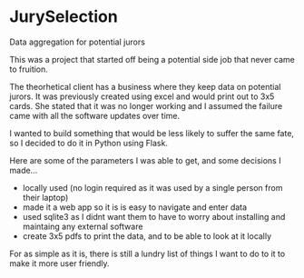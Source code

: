 # JurySelection
Data aggregation for potential jurors

This was a project that started off being a potential side job that never came to fruition. 

The theorhetical client has a business where they keep data on potential jurors. It was previously created using excel and would print out to 3x5 cards. She stated that it was no longer working and I assumed the failure came with all the software updates over time. 

I wanted to build something that would be less likely to suffer the same fate, so I decided to do it in Python using Flask.

Here are some of the parameters I was able to get, and some decisions I made...
  * locally used (no login required as it was used by a single person from their laptop)
  * made it a web app so it is is easy to navigate and enter data
  * used sqlite3 as I didnt want them to have to worry about installing and maintaing any external software
  * create 3x5 pdfs to print the data, and to be able to look at it locally 

For as simple as it is, there is still a lundry list of things I want to do to it to make it more user friendly.
